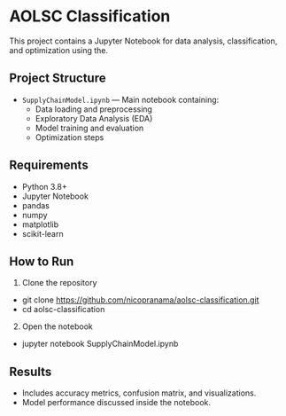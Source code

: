 # AOLSC Classification

This project contains a Jupyter Notebook for data analysis, classification, and optimization using the.

## Project Structure
- `SupplyChainModel.ipynb` — Main notebook containing:
  - Data loading and preprocessing
  - Exploratory Data Analysis (EDA)
  - Model training and evaluation
  - Optimization steps

## Requirements
- Python 3.8+
- Jupyter Notebook
- pandas
- numpy
- matplotlib
- scikit-learn

## How to Run
1. Clone the repository
- git clone https://github.com/nicopranama/aolsc-classification.git
- cd aolsc-classification

2. Open the notebook
- jupyter notebook SupplyChainModel.ipynb

## Results
- Includes accuracy metrics, confusion matrix, and visualizations.
- Model performance discussed inside the notebook.




